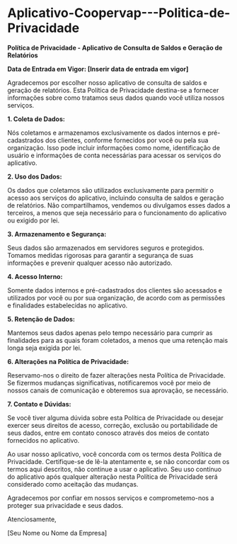 # Aplicativo-Coopervap---Politica-de-Privacidade
**Política de Privacidade - Aplicativo de Consulta de Saldos e Geração de Relatórios**

**Data de Entrada em Vigor: [Inserir data de entrada em vigor]**

Agradecemos por escolher nosso aplicativo de consulta de saldos e geração de relatórios. Esta Política de Privacidade destina-se a fornecer informações sobre como tratamos seus dados quando você utiliza nossos serviços.

**1. Coleta de Dados:**

Nós coletamos e armazenamos exclusivamente os dados internos e pré-cadastrados dos clientes, conforme fornecidos por você ou pela sua organização. Isso pode incluir informações como nome, identificação de usuário e informações de conta necessárias para acessar os serviços do aplicativo.

**2. Uso dos Dados:**

Os dados que coletamos são utilizados exclusivamente para permitir o acesso aos serviços do aplicativo, incluindo consulta de saldos e geração de relatórios. Não compartilhamos, vendemos ou divulgamos esses dados a terceiros, a menos que seja necessário para o funcionamento do aplicativo ou exigido por lei.

**3. Armazenamento e Segurança:**

Seus dados são armazenados em servidores seguros e protegidos. Tomamos medidas rigorosas para garantir a segurança de suas informações e prevenir qualquer acesso não autorizado.

**4. Acesso Interno:**

Somente dados internos e pré-cadastrados dos clientes são acessados e utilizados por você ou por sua organização, de acordo com as permissões e finalidades estabelecidas no aplicativo.

**5. Retenção de Dados:**

Mantemos seus dados apenas pelo tempo necessário para cumprir as finalidades para as quais foram coletados, a menos que uma retenção mais longa seja exigida por lei.

**6. Alterações na Política de Privacidade:**

Reservamo-nos o direito de fazer alterações nesta Política de Privacidade. Se fizermos mudanças significativas, notificaremos você por meio de nossos canais de comunicação e obteremos sua aprovação, se necessário.

**7. Contato e Dúvidas:**

Se você tiver alguma dúvida sobre esta Política de Privacidade ou desejar exercer seus direitos de acesso, correção, exclusão ou portabilidade de seus dados, entre em contato conosco através dos meios de contato fornecidos no aplicativo.

Ao usar nosso aplicativo, você concorda com os termos desta Política de Privacidade. Certifique-se de lê-la atentamente e, se não concordar com os termos aqui descritos, não continue a usar o aplicativo. Seu uso contínuo do aplicativo após qualquer alteração nesta Política de Privacidade será considerado como aceitação das mudanças.

Agradecemos por confiar em nossos serviços e comprometemo-nos a proteger sua privacidade e seus dados.

Atenciosamente,

[Seu Nome ou Nome da Empresa]
